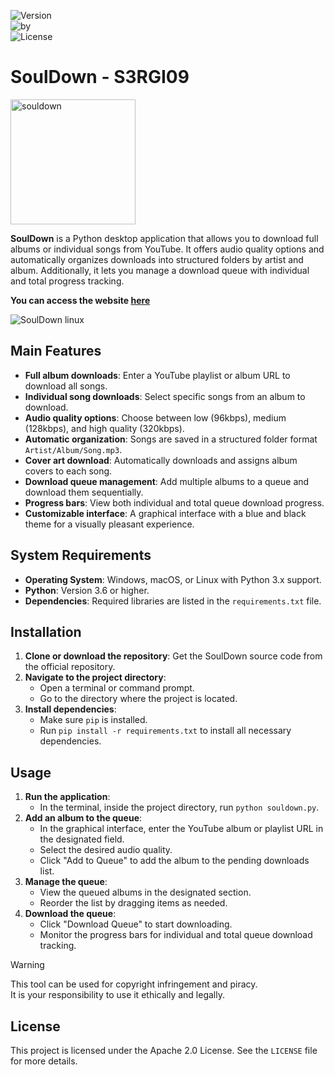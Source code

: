 ![Version](https://img.shields.io/badge/version-Beta3.0-orange)  
![by](https://img.shields.io/badge/by-S3RGI09-red)  
![License](https://img.shields.io/badge/license-Apache2.0-purple)  

# SoulDown - S3RGI09  
<img src="https://github.com/user-attachments/assets/6e1c5313-af7a-4a8e-9ef2-52825c9e577d" alt="souldown" width="200">  

**SoulDown** is a Python desktop application that allows you to download full albums or individual songs from YouTube. It offers audio quality options and automatically organizes downloads into structured folders by artist and album. Additionally, it lets you manage a download queue with individual and total progress tracking.  

**You can access the website [here](https://s3rgi09.github.io/SoulDown/)**  

![SoulDown linux](https://github.com/user-attachments/assets/bb899569-dad9-4ae3-ac8b-5751706e25f9)

## Main Features  

- **Full album downloads**: Enter a YouTube playlist or album URL to download all songs.  
- **Individual song downloads**: Select specific songs from an album to download.  
- **Audio quality options**: Choose between low (96kbps), medium (128kbps), and high quality (320kbps).  
- **Automatic organization**: Songs are saved in a structured folder format `Artist/Album/Song.mp3`.  
- **Cover art download**: Automatically downloads and assigns album covers to each song.  
- **Download queue management**: Add multiple albums to a queue and download them sequentially.  
- **Progress bars**: View both individual and total queue download progress.  
- **Customizable interface**: A graphical interface with a blue and black theme for a visually pleasant experience.  

## System Requirements  

- **Operating System**: Windows, macOS, or Linux with Python 3.x support.  
- **Python**: Version 3.6 or higher.  
- **Dependencies**: Required libraries are listed in the `requirements.txt` file.  

## Installation  

1. **Clone or download the repository**: Get the SoulDown source code from the official repository.  
2. **Navigate to the project directory**:  
   - Open a terminal or command prompt.  
   - Go to the directory where the project is located.  
3. **Install dependencies**:  
   - Make sure `pip` is installed.  
   - Run `pip install -r requirements.txt` to install all necessary dependencies.  

## Usage  

1. **Run the application**:  
   - In the terminal, inside the project directory, run `python souldown.py`.  
2. **Add an album to the queue**:  
   - In the graphical interface, enter the YouTube album or playlist URL in the designated field.  
   - Select the desired audio quality.  
   - Click "Add to Queue" to add the album to the pending downloads list.  
3. **Manage the queue**:  
   - View the queued albums in the designated section.  
   - Reorder the list by dragging items as needed.  
4. **Download the queue**:  
   - Click "Download Queue" to start downloading.  
   - Monitor the progress bars for individual and total queue download tracking.  

>[!warning]  
>This tool can be used for copyright infringement and piracy.  
>It is your responsibility to use it ethically and legally.  

## License  

This project is licensed under the Apache 2.0 License. See the `LICENSE` file for more details.
